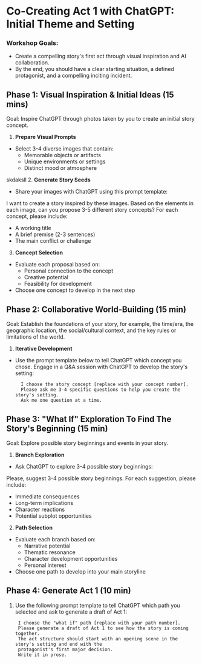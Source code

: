 # Co-Creating Act 1 with ChatGPT: Initial Theme and Setting

### Workshop Goals: 
- Create a compelling story's first act through visual inspiration and AI collaboration.
- By the end, you should have a clear starting situation, a defined protagonist, and a compelling inciting incident.

## Phase 1: Visual Inspiration & Initial Ideas (15 mins)

Goal: Inspire ChatGPT through photos taken by you to create an initial story concept.

1. **Prepare Visual Prompts**
- Select 3-4 diverse images that contain:
  - Memorable objects or artifacts
  - Unique environments or settings
  - Distinct mood or atmosphere
 
skdaksll
2. **Generate Story Seeds**
- Share your images with ChatGPT using this prompt template: 
  
I want to create a story inspired by these images. Based on the elements in each image,
can you propose 3-5 different story concepts?
For each concept, please include:
- A working title
- A brief premise (2-3 sentences)
- The main conflict or challenge


3. **Concept Selection**
- Evaluate each proposal based on:
  - Personal connection to the concept
  - Creative potential
  - Feasibility for development
- Choose one concept to develop in the next step


## Phase 2: Collaborative World-Building (15 min)

Goal: Establish the foundations of your story, for example, the time/era, the geographic location, the social/cultural context, and the key rules or limitations of the world.

1. **Iterative Development**

- Use the prompt template below to tell ChatGPT which concept you chose. Engage in a Q&A session with ChatGPT to develop the story's setting:   

        I choose the story concept [replace with your concept number].
        Please ask me 3-4 specific questions to help you create the story's setting.
        Ask me one question at a time.


## Phase 3: "What If" Exploration To Find The Story's Beginning (15 min)

Goal: Explore possible story beginnings and events in your story.
 
1. **Branch Exploration**
 - Ask ChatGPT to explore 3-4 possible story beginnings:
        
Please, suggest 3-4 possible story beginnings. For each suggestion, please include:
- Immediate consequences
- Long-term implications
- Character reactions
- Potential subplot opportunities


2. **Path Selection**
 - Evaluate each branch based on:
   - Narrative potential
   - Thematic resonance
   - Character development opportunities
   - Personal interest
 - Choose one path to develop into your main storyline

## Phase 4: Generate Act 1 (10 min)

1. Use the following prompt template to tell ChatGPT which path you selected and ask to generate a draft of Act 1:
    
    
        I choose the "what if" path [replace with your path number].
        Please generate a draft of Act 1 to see how the story is coming together.
        The act structure should start with an opening scene in the story's setting and end with the
        protagonist's first major decision.
        Write it in prose.
    

